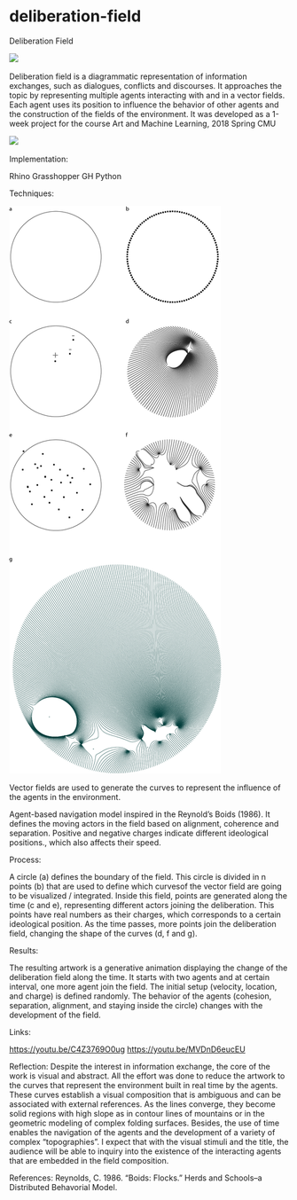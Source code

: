 # deliberation-field
Deliberation Field

<img src="https://github.com/pedroveloso13/deliberation-field/edit/main/cover.png" width="100">

Deliberation field is a diagrammatic representation of information exchanges, such as dialogues, conflicts and discourses. It approaches the topic by representing multiple agents interacting with and in a vector fields. Each agent uses its position to influence the behavior of other agents and the construction of the fields of the environment.
It was developed as a 1-week project for the course Art and Machine Learning, 2018 Spring CMU

![](deliberation.gif)

Implementation: 

Rhino
Grasshopper
GH Python

Techniques:

![](description.png)

Vector fields are used to generate the curves to represent the influence of the agents in the environment. 

Agent-based navigation model inspired in the Reynold’s Boids (1986). It defines the moving actors in the field based on alignment, coherence and separation. Positive and negative charges indicate different ideological positions., which also affects their speed. 

Process:

A circle (a) defines the boundary of the field. This circle is divided in n points (b) that are used to define which curvesof the vector field are going to be visualized / integrated. Inside this field, points are generated along the time (c and e), representing different actors joining the deliberation.  This points have real numbers as their charges, which corresponds to a certain ideological position. As the time passes, more points join the deliberation field, changing the shape of the curves (d, f and g).

Results:

The resulting artwork is a generative animation displaying the change of the deliberation field along the time. It starts with two agents and at certain interval, one more agent join the field. The initial setup (velocity, location, and charge) is defined randomly. The behavior of the agents (cohesion, separation, alignment, and staying inside the circle) changes with the development of the field.   

Links:

https://youtu.be/C4Z3769O0ug
https://youtu.be/MVDnD6eucEU

Reflection:
Despite the interest in information exchange, the core of the work is visual and abstract. All the effort was done to reduce the artwork to the curves that represent the environment built in real time by the agents. These curves establish a visual composition that is ambiguous and can be associated with external references. As the lines converge, they become solid regions with high slope as in contour lines of mountains or in the geometric modeling of complex folding surfaces. Besides, the use of time enables the navigation of the agents and the development of a variety of complex “topographies”. I expect that with the visual stimuli and the title, the audience will be able to inquiry into the existence of the interacting agents that are embedded in the field composition.

References:
Reynolds, C. 1986. “Boids: Flocks.” Herds and Schools–a Distributed Behavorial Model.
